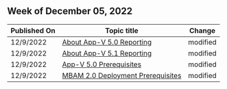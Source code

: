 <!-- This file is generated automatically each week. Changes made to this file will be overwritten.-->



## Week of December 05, 2022


| Published On |Topic title | Change |
|------|------------|--------|
| 12/9/2022 | [About App-V 5.0 Reporting](https://learn.microsoft.com/en-us/microsoft-desktop-optimization-pack/appv-v5/about-app-v-50-reporting) | modified |
| 12/9/2022 | [About App-V 5.1 Reporting](https://learn.microsoft.com/en-us/microsoft-desktop-optimization-pack/appv-v5/about-app-v-51-reporting) | modified |
| 12/9/2022 | [App-V 5.0 Prerequisites](https://learn.microsoft.com/en-us/microsoft-desktop-optimization-pack/appv-v5/app-v-50-prerequisites) | modified |
| 12/9/2022 | [MBAM 2.0 Deployment Prerequisites](https://learn.microsoft.com/en-us/microsoft-desktop-optimization-pack/mbam-v2/mbam-20-deployment-prerequisites-mbam-2) | modified |

